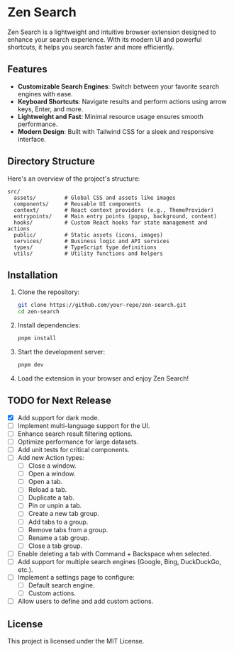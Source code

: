 # Zen Search

Zen Search is a lightweight and intuitive browser extension designed to enhance your search experience. With its modern UI and powerful shortcuts, it helps you search faster and more efficiently.

## Features

- **Customizable Search Engines**: Switch between your favorite search engines with ease.
- **Keyboard Shortcuts**: Navigate results and perform actions using arrow keys, Enter, and more.
- **Lightweight and Fast**: Minimal resource usage ensures smooth performance.
- **Modern Design**: Built with Tailwind CSS for a sleek and responsive interface.

## Directory Structure

Here's an overview of the project's structure:

```
src/
  assets/         # Global CSS and assets like images
  components/     # Reusable UI components
  context/        # React context providers (e.g., ThemeProvider)
  entrypoints/    # Main entry points (popup, background, content)
  hooks/          # Custom React hooks for state management and actions
  public/         # Static assets (icons, images)
  services/       # Business logic and API services
  types/          # TypeScript type definitions
  utils/          # Utility functions and helpers
```

## Installation

1. Clone the repository:
   ```bash
   git clone https://github.com/your-repo/zen-search.git
   cd zen-search
   ```

2. Install dependencies:
   ```bash
   pnpm install
   ```

3. Start the development server:
   ```bash
   pnpm dev
   ```

4. Load the extension in your browser and enjoy Zen Search!

## TODO for Next Release

- [x] Add support for dark mode.
- [ ] Implement multi-language support for the UI.
- [ ] Enhance search result filtering options.
- [ ] Optimize performance for large datasets.
- [ ] Add unit tests for critical components.
- [ ] Add new Action types:
  - [ ] Close a window.
  - [ ] Open a window.
  - [ ] Open a tab.
  - [ ] Reload a tab.
  - [ ] Duplicate a tab.
  - [ ] Pin or unpin a tab.
  - [ ] Create a new tab group.
  - [ ] Add tabs to a group.
  - [ ] Remove tabs from a group.
  - [ ] Rename a tab group.
  - [ ] Close a tab group.
- [ ] Enable deleting a tab with Command + Backspace when selected.
- [ ] Add support for multiple search engines (Google, Bing, DuckDuckGo, etc.).
- [ ] Implement a settings page to configure:
  - [ ] Default search engine.
  - [ ] Custom actions.
- [ ] Allow users to define and add custom actions.

## License

This project is licensed under the MIT License.
